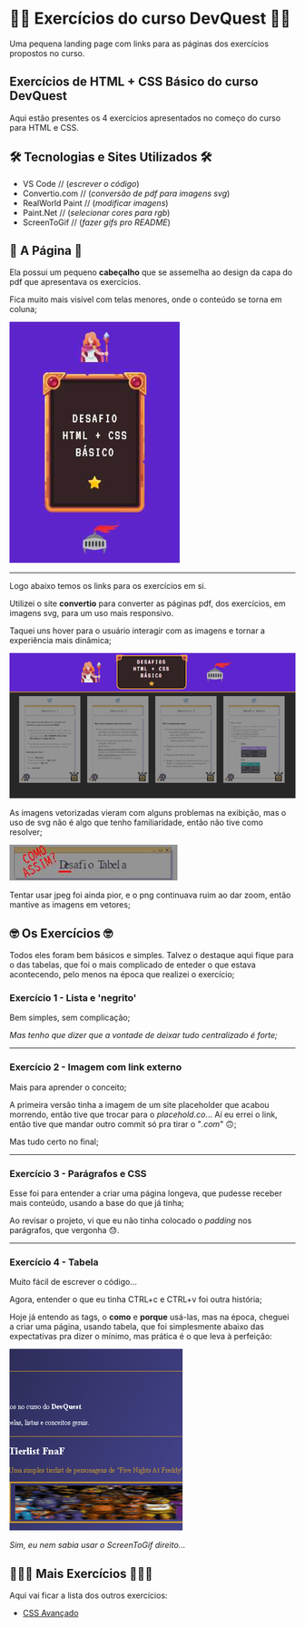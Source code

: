 # 🧙‍♂️ Exercícios do curso DevQuest 🧙‍♂️
Uma pequena landing page com links para as páginas dos exercícios propostos no curso.

## Exercícios de HTML + CSS Básico do curso DevQuest
Aqui estão presentes os 4 exercícios apresentados no começo do curso para HTML e CSS.

## 🛠 Tecnologias e Sites Utilizados 🛠
- VS Code // (*escrever o código*)
- Convertio.com // (*conversão de pdf para imagens svg*)
- RealWorld Paint // (*modificar imagens*)
- Paint.Net // (*selecionar cores para rgb*)
- ScreenToGif // (*fazer gifs pro README*)

## 🧩 A Página 🧩
Ela possui um pequeno **cabeçalho** que se assemelha ao design da capa do pdf que apresentava os exercícios.

Fica muito mais visível com telas menores, onde o conteúdo se torna em coluna;

<img src="src/img-read/capa-pdf.jpg" alt="Design da capa do pdf">

---

Logo abaixo temos os links para os exercícios em si.

Utilizei o site **convertio** para converter as páginas pdf, dos exercícios, em imagens svg, para um uso mais responsivo.

Taquei uns hover para o usuário interagir com as imagens e tornar a experiência mais dinâmica;

<img src="src/img-read/pagina-hover.gif" alt="Parte 'main' do projeto com o link dos exercícios">

As imagens vetorizadas vieram com alguns problemas na exibição, mas o uso de svg não é algo que tenho familiaridade, então não tive como resolver;

<img src="src/img-read/svg-errado.jpg" alt="Exemplo de erro da imagem setorizada">

Tentar usar jpeg foi ainda pior, e o png continuava ruim ao dar zoom, então mantive as imagens em vetores;

## 🤓 Os Exercícios 🤓
Todos eles foram bem básicos e simples. Talvez o destaque aqui fique para o das tabelas, que foi o mais complicado de enteder o que estava acontecendo, pelo menos na época que realizei o exercício;

### Exercício 1 - Lista e 'negrito'
Bem simples, sem complicação;

*Mas tenho que dizer que a vontade de deixar tudo centralizado é forte;*

---
### Exercício 2 - Imagem com link externo
Mais para aprender o conceito;

A primeira versão tinha a imagem de um site placeholder que acabou morrendo, então tive que trocar para o *placehold.co*... Aí eu errei o link, então tive que mandar outro commit só pra tirar o "*.com*" 🙃;

Mas tudo certo no final;

---
### Exercício 3 - Parágrafos e CSS
Esse foi para entender a criar uma página longeva, que pudesse receber mais conteúdo, usando a base do que já tinha;

Ao revisar o projeto, vi que eu não tinha colocado o *padding* nos parágrafos, que vergonha 😓.

---
### Exercício 4 - Tabela
Muito fácil de escrever o código...

Agora, entender o que eu tinha CTRL+c e CTRL+v foi outra história;

Hoje já entendo as tags, o **como** e **porque** usá-las, mas na época, cheguei a criar uma página, usando tabela, que foi simplesmente abaixo das expectativas pra dizer o mínimo, mas prática é o que leva à perfeição:

[<img src="src/img-read/gif-fnaf.gif" alt="Tentativa de entender uma tabela e fazer tudo errado">](https://github.com/Williaw-Al/testando-html-css)

*Sim, eu nem sabia usar o ScreenToGif direito...*

## 👨🏽‍💻 Mais Exercícios 👨🏽‍💻
Aqui vai ficar a lista dos outros exercícios:
- [CSS Avançado](https://github.com/Williaw-Al/exercicio-css-grid)